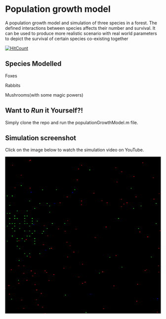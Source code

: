 # Population growth model

A population growth model and simulation of three species in a forest. The defined interactions between species affects their number and survival. It can be used to produce more realistic scenario with real world parameters to depict the survival of certain species co-existing together

[![HitCount](http://hits.dwyl.io/adityadua24/populationGrowthModel.svg)](http://hits.dwyl.io/adityadua24/populationGrowthModel)

## Species Modelled

Foxes

Rabbits

Mushrooms(with some magic powers)

## Want to _Run_ it Yourself?!

Simply clone the repo and run the populationGrowthModel.m file.

## Simulation screenshot

Click on the image below to watch the simulation video on YouTube.

[![Simulation](./imgs/2.PNG)](https://youtu.be/wr_xjnttu9I)

